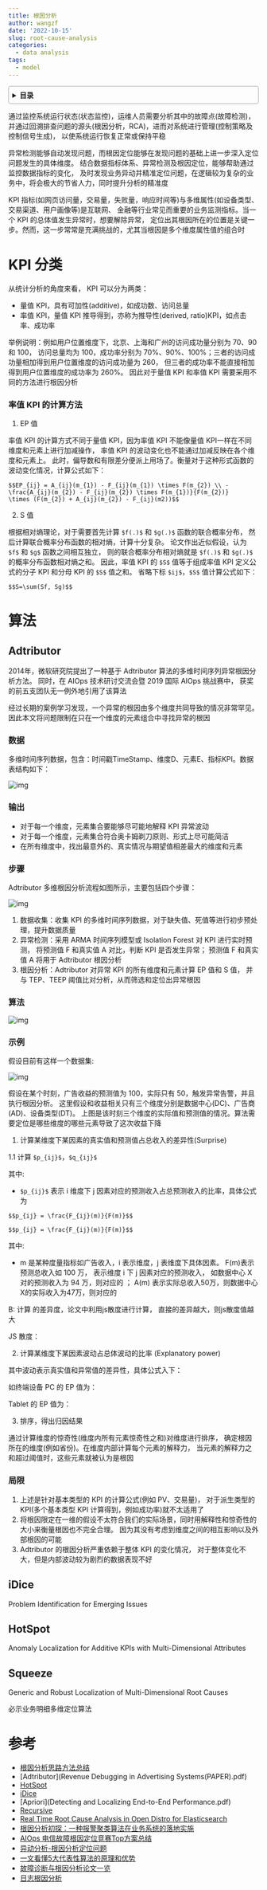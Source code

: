 ```yaml
---
title: 根因分析
author: wangzf
date: '2022-10-15'
slug: root-cause-analysis
categories:
  - data analysis
tags:
  - model
---
```


<style>
details {
    border: 1px solid #aaa;
    border-radius: 4px;
    padding: .5em .5em 0;
}
summary {
    font-weight: bold;
    margin: -.5em -.5em 0;
    padding: .5em;
}
details[open] {
    padding: .5em;
}
details[open] summary {
    border-bottom: 1px solid #aaa;
    margin-bottom: .5em;
}
img {
    pointer-events: none;
}
</style>

<details><summary>目录</summary><p>

- [KPI 分类](#kpi-分类)
    - [率值 KPI 的计算方法](#率值-kpi-的计算方法)
- [算法](#算法)
  - [Adtributor](#adtributor)
    - [数据](#数据)
    - [输出](#输出)
    - [步骤](#步骤)
    - [算法](#算法-1)
    - [示例](#示例)
    - [局限](#局限)
  - [iDice](#idice)
  - [HotSpot](#hotspot)
  - [Squeeze](#squeeze)
- [参考](#参考)
</p></details><p></p>

通过监控系统运行状态(状态监控)，运维人员需要分析其中的故障点(故障检测)，
并通过回溯排查问题的源头(根因分析，RCA)，进而对系统进行管理(控制策略及控制信号生成)，
以使系统运行恢复正常或保持平稳

异常检测能够自动发现问题，而根因定位能够在发现问题的基础上进一步深入定位问题发生的具体维度。
结合数据指标体系、异常检测及根因定位，能够帮助通过监控数据指标的变化，
及时发现业务异动并精准定位问题，在逻辑较为复杂的业务中，将会极大的节省人力，同时提升分析的精准度

KPI 指标(如网页访问量，交易量，失败量，响应时间等)与多维属性(如设备类型、交易渠道、用户画像等)是互联网、
金融等行业常见而重要的业务监测指标。当一个 KPI 的总体值发生异常时，想要解除异常，
定位出其根因所在的位置是关键一步。然而，这一步常常是充满挑战的，尤其当根因是多个维度属性值的组合时

# KPI 分类

从统计分析的角度来看， KPI 可以分为两类：

* 量值 KPI，具有可加性(additive)，如成功数、访问总量
* 率值 KPI，量值 KPI 推导得到，亦称为推导性(derived, ratio)KPI，如点击率、成功率

举例说明：例如用户位置维度下，北京、上海和广州的访问成功量分别为 70、90 和 100，
访问总量均为 100，成功率分别为 70%、90%、100%；三者的访问成功量相加得到用户位置维度的访问成功量为 260，
但三者的成功率不能直接相加得到用户位置维度的成功率为 260%。
因此对于量值 KPI 和率值 KPI 需要采用不同的方法进行根因分析

### 率值 KPI 的计算方法

1. EP 值

率值 KPI 的计算方式不同于量值 KPI，因为率值 KPI 不能像量值 KPI一样在不同维度和元素上进行加减操作，
率值 KPI 的波动变化也不能通过加减反映在各个维度和元素上。
此时，偏导数和有限差分便派上用场了。衡量对于这种形式函数的波动变化情况，计算公式如下：

`$$EP_{ij} = A_{ij}(m_{1}) - F_{ij}(m_{1}) \times F(m_{2}) \\ - \frac{A_{ij}(m_{2}) - F_{ij}(m_{2}) \times F(m_{1})}{F(m_{2})}   \times (F(m_{2}) + A_{ij}(m_{2}) - F_{ij}(m2))$$`


2. S 值

根据相对熵理论，对于需要首先计算 `$f(.)$` 和 `$g(.)$` 函数的联合概率分布，
然后计算联合概率分布函数的相对熵，计算十分复杂。
论文作出近似假设，认为 `$f$` 和 `$g$` 函数之间相互独立，
则的联合概率分布相对熵就是 `$f(.)$` 和 `$g(.)$` 的概率分布函数相对熵之和。
因此，率值 KPI 的 `$S$` 值等于组成率值 KPI 定义公式的分子 KPI 和分母 KPI 的 `$S$` 值之和。
省略下标 `$ij$`，`$S$` 值计算公式如下：

`$$S=\sum(Sf, Sg)$$`


# 算法

## Adtributor

2014年，微软研究院提出了一种基于 Adtributor 算法的多维时间序列异常根因分析方法。
同时，在 AIOps 技术研讨交流会暨 2019 国际 AIOps 挑战赛中，
获奖的前五支团队无一例外地引用了该算法

经过长期的案例学习发现，一个异常的根因由多个维度共同导致的情况非常罕见。
因此本文将问题限制在只在一个维度的元素组合中寻找异常的根因

### 数据

多维时间序列数据，包含：时间戳TimeStamp、维度D、元素E、指标KPI。数据表结构如下：

![img](images/adtributor_input.png)

### 输出

* 对于每一个维度，元素集合要能够尽可能地解释 KPI 异常波动
* 对于每一个维度，元素集合符合奥卡姆剃刀原则、形式上尽可能简洁
* 在所有维度中，找出最意外的、真实情况与期望值相差最大的维度和元素

### 步骤

Adtributor 多维根因分析流程如图所示，主要包括四个步骤：

![img](images/adtributor_flow.png)

1. 数据收集：收集 KPI 的多维时间序列数据，对于缺失值、死值等进行初步预处理，提升数据质量
2. 异常检测：采用 ARMA 时间序列模型或 Isolation Forest 对 KPI 进行实时预测，
   将预测值 F 和真实值 A 对比，判断 KPI 是否发生异常；
   预测值 F 和真实值 A 将用于 Adtributor 根因分析
3. 根因分析：Adtributor 对异常 KPI 的所有维度和元素计算 EP 值和 S 值，
   并与 TEP、TEEP 阈值比对分析，从而筛选和定位出异常根因

### 算法

![img](images/adtributor_algorithm.png)

### 示例

假设目前有这样一个数据集:

![img](images/adtributor_example.png)

假设在某个时刻，广告收益的预测值为 100，实际只有 50，触发异常告警，并且执行根因分析。
这里假设和收益相关只有三个维度分别是数据中心(DC)、广告商(AD)、设备类型(DT)。
上图是该时刻三个维度的实际值和预测值的情况。算法需要定位是哪些维度的哪些元素导致了这次收益下降

1. 计算某维度下某因素的真实值和预测值占总收入的差异性(Surprise)

1.1 计算 `$p_{ij}$`，`$q_{ij}$`

其中: 

* `$p_{ij}$` 表示 i 维度下 j 因素对应的预测收入占总预测收入的比率，具体公式为

`$$p_{ij} = \frac{F_{ij}(m)}{F(m)}$$`

`$$p_{ij} = \frac{F_{ij}(m)}{F(m)}$$`



其中:
* m 是某种度量指标如广告收入，i 表示维度，j 表维度下具体因素。
F(m)表示预测总收入如 100 万， 表示维度 i 下 j 因素对应的预测收入，
如数据中心 X 对的预测收入为 94 万，则对应的  ； 
A(m) 表示实际总收入50万，则数据中心X的实际收入为47万，则对应的 

B: 计算 的差异度，论文中利用js散度进行计算， 直接的差异越大，则js散度值越大

JS 散度： 

2. 计算某维度下某因素波动占总体波动的比率 (Explanatory power)

其中波动表示真实值和异常值的差异性，具体公式入下：


如终端设备 PC 的 EP 值为：



Tablet 的 EP 值为：


3. 排序，得出归因结果

通过计算维度的惊奇性(维度内所有元素惊奇性之和)对维度进行排序，
确定根因所在的维度(例如省份)。在维度内部计算每个元素的解释力，
当元素的解释力之和超过阈值时，这些元素就被认为是根因



### 局限

1. 上述是针对基本类型的 KPI 的计算公式(例如 PV、交易量)，
   对于派生类型的 KPI(多个基本类型 KPI 计算得到，例如成功率)就不太适用了
2. 将根因限定在一维的假设不太符合我们的实际场景，同时用解释性和惊奇性的大小来衡量根因也不完全合理。
   因为其没有考虑到维度之间的相互影响以及外部根因的可能
3. Adtributor 的根因分析严重依赖于整体 KPI 的变化情况，
   对于整体变化不大，但是内部波动较为剧烈的数据表现不好

## iDice

Problem Identification for Emerging Issues

## HotSpot

Anomaly Localization for Additive KPIs with Multi-Dimensional Attributes

## Squeeze

Generic and Robust Localization of Multi-Dimensional Root Causes


必示业务明细多维定位算法


# 参考

* [根因分析思路方法总结](https://segmentfault.com/a/1190000041824375)
* [Adtributor](Revenue Debugging in Advertising Systems(PAPER).pdf)
* [HotSpot](Anomaly-Localization-for-Additive-KPIs-with-Multi-Dimensional-Attributes.pdf)
* [iDice](Problem-Identification-for-Emerging-Issues.pdf)
* [Apriori](Detecting and Localizing End-to-End Performance.pdf)
* [Recursive](Adtributor.pdf)
* [Real Time Root Cause Analysis in Open Distro for Elasticsearch]()
* [根因分析初探：一种报警聚类算法在业务系统的落地实施](https://tech.meituan.com/2019/02/28/root-clause-analysis.html)
* [AIOps 电信故障根因定位竞赛Top方案总结](https://mp.weixin.qq.com/s/lN1HHHn9QVpaZVr-iGqH9A)
* [异动分析-根因分析定位问题](https://zhuanlan.zhihu.com/p/345569713)
* [一文看懂5大代表性算法的原理和优势](https://blog.csdn.net/weixin_52705010/article/details/115404511)
* [故障诊断与根因分析论文一览](https://mp.weixin.qq.com/s?__biz=Mzg3NDUwNTM3MA==&mid=2247485139&idx=1&sn=8310a0a9dcd10bd0e0eb6d87deba8ece&chksm=cecef326f9b97a30205d102114c4e37da827931a1c27c1d3cfcba5bd29e9c1dd86fb78998ada&scene=21#wechat_redirect)
* [日志根因分析](https://github.com/testtctc/log)
